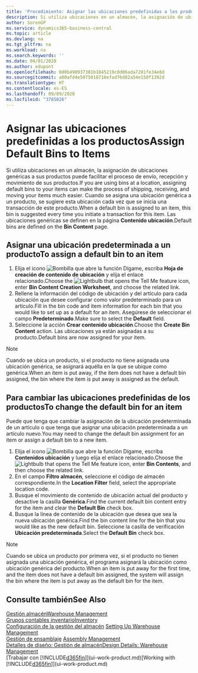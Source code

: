 ```yaml
---
title: 'Procedimiento: Asignar las ubicaciones predefinidas a los productos | Documentos de Microsoft'
description: Si utiliza ubicaciones en un almacén, la asignación de ubicaciones genéricas a sus productos puede facilitar el proceso de envío, recepción y movimiento de sus productos. Cuando se asigna una ubicación genérica a un producto, se sugiere esta ubicación cada vez que se inicia una transacción de este producto.
author: SorenGP
ms.service: dynamics365-business-central
ms.topic: article
ms.devlang: na
ms.tgt_pltfrm: na
ms.workload: na
ms.search.keywords: ''
ms.date: 04/01/2020
ms.author: edupont
ms.openlocfilehash: 0d0b490937381b1845219c0d06ada7201fe34e8d
ms.sourcegitcommit: a80afd4e5075018716efad76d82a54e158f1392d
ms.translationtype: HT
ms.contentlocale: es-ES
ms.lasthandoff: 09/09/2020
ms.locfileid: "3785026"
---
```

# <a name="assign-default-bins-to-items"></a><span data-ttu-id="87a8b-104">Asignar las ubicaciones predefinidas a los productos</span><span class="sxs-lookup"><span data-stu-id="87a8b-104">Assign Default Bins to Items</span></span>
<span data-ttu-id="87a8b-105">Si utiliza ubicaciones en un almacén, la asignación de ubicaciones genéricas a sus productos puede facilitar el proceso de envío, recepción y movimiento de sus productos.</span><span class="sxs-lookup"><span data-stu-id="87a8b-105">If you are using bins at a location, assigning default bins to your items can make the process of shipping, receiving, and moving your items much easier.</span></span> <span data-ttu-id="87a8b-106">Cuando se asigna una ubicación genérica a un producto, se sugiere esta ubicación cada vez que se inicia una transacción de este producto.</span><span class="sxs-lookup"><span data-stu-id="87a8b-106">When a default bin is assigned to an item, this bin is suggested every time you initiate a transaction for this item.</span></span> <span data-ttu-id="87a8b-107">Las ubicaciones genéricas se definen en la página **Contenido ubicación**.</span><span class="sxs-lookup"><span data-stu-id="87a8b-107">Default bins are defined on the **Bin Content** page.</span></span>  

## <a name="to-assign-a-default-bin-to-an-item"></a><span data-ttu-id="87a8b-108">Asignar una ubicación predeterminada a un producto</span><span class="sxs-lookup"><span data-stu-id="87a8b-108">To assign a default bin to an item</span></span>
1.  <span data-ttu-id="87a8b-109">Elija el icono ![Bombilla que abre la función Dígame](media/ui-search/search_small.png "Dígame qué desea hacer"), escriba **Hoja de creación de contenido de ubicación** y elija el enlace relacionado.</span><span class="sxs-lookup"><span data-stu-id="87a8b-109">Choose the ![Lightbulb that opens the Tell Me feature](media/ui-search/search_small.png "Tell me what you want to do") icon, enter **Bin Content Creation Worksheet**, and choose the related link.</span></span>  
2.  <span data-ttu-id="87a8b-110">Rellene la información del código de ubicación y del artículo para cada ubicación que desee configurar como valor predeterminado para un artículo.</span><span class="sxs-lookup"><span data-stu-id="87a8b-110">Fill in the bin code and item information for each bin that you would like to set up as a default for an item.</span></span> <span data-ttu-id="87a8b-111">Asegúrese de seleccionar el campo **Predeterminado**.</span><span class="sxs-lookup"><span data-stu-id="87a8b-111">Make sure to select the **Default** field.</span></span>  
3.  <span data-ttu-id="87a8b-112">Seleccione la acción **Crear contenido ubicación**.</span><span class="sxs-lookup"><span data-stu-id="87a8b-112">Choose the **Create Bin Content** action.</span></span> <span data-ttu-id="87a8b-113">Las ubicaciones ya están asignadas a su producto.</span><span class="sxs-lookup"><span data-stu-id="87a8b-113">Default bins are now assigned for your item.</span></span>  

> [!NOTE]  
>  <span data-ttu-id="87a8b-114">Cuando se ubica un producto, si el producto no tiene asignada una ubicación genérica, se asignará aquélla en la que se ubique como genérica.</span><span class="sxs-lookup"><span data-stu-id="87a8b-114">When an item is put away, if the item does not have a default bin assigned, the bin where the item is put away is assigned as the default.</span></span>  

## <a name="to-change-the-default-bin-for-an-item"></a><span data-ttu-id="87a8b-115">Para cambiar las ubicaciones predefinidas de los productos</span><span class="sxs-lookup"><span data-stu-id="87a8b-115">To change the default bin for an item</span></span>  
<span data-ttu-id="87a8b-116">Puede que tenga que cambiar la asignación de la ubicación predeterminada de un artículo o que tenga que asignar una ubicación predeterminada a un artículo nuevo.</span><span class="sxs-lookup"><span data-stu-id="87a8b-116">You may need to change the default bin assignment for an item or assign a default bin to a new item.</span></span>    
1.  <span data-ttu-id="87a8b-117">Elija el icono ![Bombilla que abre la función Dígame](media/ui-search/search_small.png "Dígame qué desea hacer"), escriba **Contenidos ubicación** y luego elija el enlace relacionado.</span><span class="sxs-lookup"><span data-stu-id="87a8b-117">Choose the ![Lightbulb that opens the Tell Me feature](media/ui-search/search_small.png "Tell me what you want to do") icon, enter **Bin Contents**, and then choose the related link.</span></span>  
2.  <span data-ttu-id="87a8b-118">En el campo **Filtro almacén**, seleccione el código de almacén correspondiente.</span><span class="sxs-lookup"><span data-stu-id="87a8b-118">In the **Location Filter** field, select the appropriate location code.</span></span>  
3.  <span data-ttu-id="87a8b-119">Busque el movimiento de contenido de ubicación actual del producto y desactive la casilla **Genérica**.</span><span class="sxs-lookup"><span data-stu-id="87a8b-119">Find the current default bin content entry for the item and clear the **Default Bin** check box.</span></span>  
4.  <span data-ttu-id="87a8b-120">Busque la línea de contenido de la ubicación que desea que sea la nueva ubicación genérica.</span><span class="sxs-lookup"><span data-stu-id="87a8b-120">Find the bin content line for the bin that you would like as the new default bin.</span></span> <span data-ttu-id="87a8b-121">Seleccione la casilla de verificación **Ubicación predeterminada**.</span><span class="sxs-lookup"><span data-stu-id="87a8b-121">Select the **Default Bin** check box.</span></span>  

> [!NOTE]  
>  <span data-ttu-id="87a8b-122">Cuando se ubica un producto por primera vez, si el producto no tienen asignada una ubicación genérica, el programa asignará la ubicación como ubicación genérica del producto.</span><span class="sxs-lookup"><span data-stu-id="87a8b-122">When an item is put away for the first time, and the item does not have a default bin assigned, the system will assign the bin where the item is put away as the default bin for the item.</span></span>  

## <a name="see-also"></a><span data-ttu-id="87a8b-123">Consulte también</span><span class="sxs-lookup"><span data-stu-id="87a8b-123">See Also</span></span>  
[<span data-ttu-id="87a8b-124">Gestión almacén</span><span class="sxs-lookup"><span data-stu-id="87a8b-124">Warehouse Management</span></span>](warehouse-manage-warehouse.md)  
[<span data-ttu-id="87a8b-125">Grupos contables inventario</span><span class="sxs-lookup"><span data-stu-id="87a8b-125">Inventory</span></span>](inventory-manage-inventory.md)  
<span data-ttu-id="87a8b-126">[Configuración de la gestión del almacén](warehouse-setup-warehouse.md)   </span><span class="sxs-lookup"><span data-stu-id="87a8b-126">[Setting Up Warehouse Management](warehouse-setup-warehouse.md)   </span></span>  
<span data-ttu-id="87a8b-127">[Gestión de ensamblaje](assembly-assemble-items.md)  </span><span class="sxs-lookup"><span data-stu-id="87a8b-127">[Assembly Management](assembly-assemble-items.md)  </span></span>  
[<span data-ttu-id="87a8b-128">Detalles de diseño: Gestión de almacén</span><span class="sxs-lookup"><span data-stu-id="87a8b-128">Design Details: Warehouse Management</span></span>](design-details-warehouse-management.md)  
<span data-ttu-id="87a8b-129">[Trabajar con [!INCLUDE[d365fin](includes/d365fin_md.md)]](ui-work-product.md)</span><span class="sxs-lookup"><span data-stu-id="87a8b-129">[Working with [!INCLUDE[d365fin](includes/d365fin_md.md)]](ui-work-product.md)</span></span>
